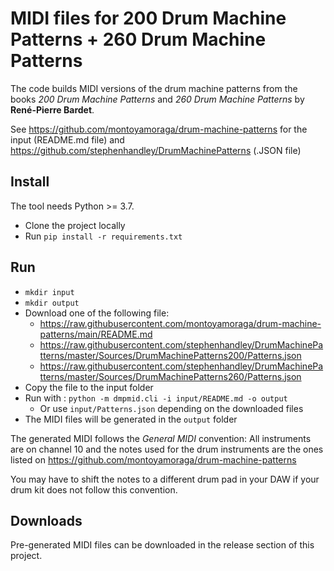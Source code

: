# MIDI files for 200 Drum Machine Patterns + 260 Drum Machine Patterns

The code builds MIDI versions of the drum machine patterns from the books *200 Drum Machine Patterns* and *260 Drum Machine Patterns* by __René-Pierre Bardet__.

See https://github.com/montoyamoraga/drum-machine-patterns for the input (README.md file) and https://github.com/stephenhandley/DrumMachinePatterns (.JSON file)

## Install

The tool needs Python >= 3.7.

- Clone the project locally
- Run `pip install -r requirements.txt`

## Run

- `mkdir input`
- `mkdir output`
- Download one of the following file:
  - https://raw.githubusercontent.com/montoyamoraga/drum-machine-patterns/main/README.md 
  - https://raw.githubusercontent.com/stephenhandley/DrumMachinePatterns/master/Sources/DrumMachinePatterns200/Patterns.json 
  - https://raw.githubusercontent.com/stephenhandley/DrumMachinePatterns/master/Sources/DrumMachinePatterns260/Patterns.json 
- Copy the file to the input folder
- Run with : `python -m dmpmid.cli -i input/README.md -o output`
    - Or use `input/Patterns.json` depending on the downloaded files
- The MIDI files will be generated in the `output` folder

The generated MIDI follows the *General MIDI* convention: All instruments are on channel 10 and the notes used for the drum instruments are the ones listed on https://github.com/montoyamoraga/drum-machine-patterns

You may have to shift the notes to a different drum pad in your DAW if your drum kit does not follow this convention.

## Downloads

Pre-generated MIDI files can be downloaded in the release section of this project.
